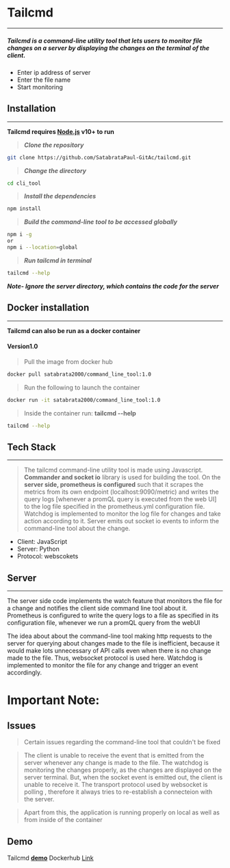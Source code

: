 # Tailcmd
---
##### Tailcmd is a command-line utility tool that lets users to monitor file changes on a server by displaying the changes on the terminal of the client.

- Enter ip address of server
- Enter the file name 
- Start monitoring

## Installation
---
**Tailcmd requires [Node.js](https://nodejs.org/) v10+ to run**
> ***Clone the repository***
```sh
git clone https://github.com/SatabrataPaul-GitAc/tailcmd.git
```
> ***Change the directory***
```sh
cd cli_tool
```
> ***Install the dependencies***
```sh
npm install
```
> ***Build the command-line tool to be accessed globally***
```sh
npm i -g 
or
npm i --location=global
```
> ***Run tailcmd in terminal***
```sh
tailcmd --help
```
***Note- Ignore the server directory, which contains the code for the server***

## Docker installation
---
**Tailcmd can also be run as a docker container**

####  Version1.0
> Pull the image from docker hub
```sh
docker pull satabrata2000/command_line_tool:1.0
```
> Run the following to launch the container
```sh
docker run -it satabrata2000/command_line_tool:1.0
```
> Inside the container run: **tailcmd --help**
```sh
tailcmd --help
```

## Tech Stack
---
> The tailcmd command-line utility tool is made using Javascript.
> **Commander and socket io** library is used for building the tool.
> On the **server side, prometheus is configured** such that it scrapes the metrics from its own endpoint (localhost:9090/metric) and writes the query logs [whenever a promQL query is executed from the web UI] to the log file specified in the prometheus.yml configuration file.
> Watchdog is implemented to monitor the log file for changes and take action according to it.
> Server emits out socket io events to inform the command-line tool about the change.

- Client: JavaScript
- Server: Python
- Protocol: webscokets

## Server
---
The server side code implements the watch feature that monitors the file for a change and notifies the client side command line tool about it.
Prometheus is configured to write the query logs to a file as specified in its configuration file, whenever we run a promQL query from the webUI

The idea about about the command-line tool making http requests to the server for querying about changes made to the file is inefficient, because it would make lots unnecessary of API calls  even when there is no change made to the file. 
Thus, websocket protocol is used here.
Watchdog is implemented to monitor the file for any change and trigger an event accordingly.

# Important Note:
## Issues

> Certain issues regarding the command-line tool that couldn't be fixed

> The client is unable to receive the event that is emitted from the server whenever any change is made to the file. 
> The watchdog is monitoring the changes properly, as the changes are displayed on the server terminal. But, when the socket event is emitted out, the client is unable to receive it.
> The transport protocol used by websocket is polling , therefore it always tries to re-establish a connecteion with the server. 

> Apart from this, the application is running properly on local as well as from inside of the container

## Demo 
Tailcmd [**demo**](https://drive.google.com/file/d/1kRk_T7Ui9ffxDbEQc58CYPManGAeEPXU/view?usp=sharing)
Dockerhub [Link](https://hub.docker.com/repository/docker/satabrata2000/command_line_tool)
